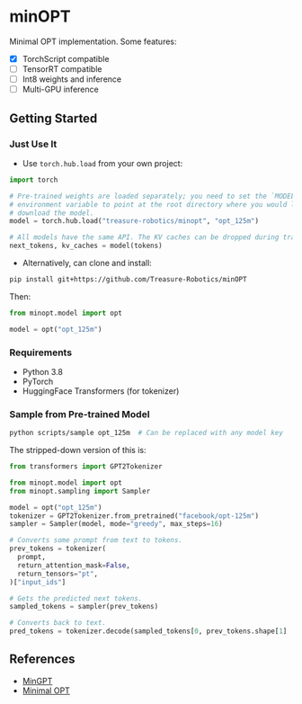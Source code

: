 # minOPT

Minimal OPT implementation. Some features:

- [x] TorchScript compatible
- [ ] TensorRT compatible
- [ ] Int8 weights and inference
- [ ] Multi-GPU inference

## Getting Started

### Just Use It

- Use `torch.hub.load` from your own project:

```python
import torch

# Pre-trained weights are loaded separately; you need to set the `MODEL_DIR`
# environment variable to point at the root directory where you would like to
# download the model.
model = torch.hub.load("treasure-robotics/minopt", "opt_125m")

# All models have the same API. The KV caches can be dropped during training.
next_tokens, kv_caches = model(tokens)
```

- Alternatively, can clone and install:

```bash
pip install git+https://github.com/Treasure-Robotics/minOPT
```

Then:

```python
from minopt.model import opt

model = opt("opt_125m")
```

### Requirements

- Python 3.8
- PyTorch
- HuggingFace Transformers (for tokenizer)

### Sample from Pre-trained Model

```bash
python scripts/sample opt_125m  # Can be replaced with any model key
```

The stripped-down version of this is:

```python
from transformers import GPT2Tokenizer

from minopt.model import opt
from minopt.sampling import Sampler

model = opt("opt_125m")
tokenizer = GPT2Tokenizer.from_pretrained("facebook/opt-125m")
sampler = Sampler(model, mode="greedy", max_steps=16)

# Converts some prompt from text to tokens.
prev_tokens = tokenizer(
  prompt,
  return_attention_mask=False,
  return_tensors="pt",
)["input_ids"]

# Gets the predicted next tokens.
sampled_tokens = sampler(prev_tokens)

# Converts back to text.
pred_tokens = tokenizer.decode(sampled_tokens[0, prev_tokens.shape[1] :])
```

## References

- [MinGPT](https://github.com/karpathy/minGPT)
- [Minimal OPT](https://github.com/zphang/minimal-opt)
